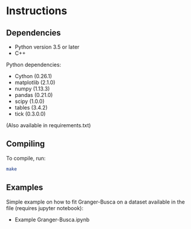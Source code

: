 
# Instructions

## Dependencies

* Python version 3.5 or later
* C++

Python dependencies:

* Cython (0.26.1)
* matplotlib (2.1.0)
* numpy (1.13.3)
* pandas (0.21.0)
* scipy (1.0.0)
* tables (3.4.2)
* tick (0.3.0.0)

(Also available in requirements.txt)

## Compiling

To compile, run:

```bash
make 
```

## Examples

Simple example on how to fit Granger-Busca on a dataset available in the file (requires jupyter notebook):
* Example Granger-Busca.ipynb

